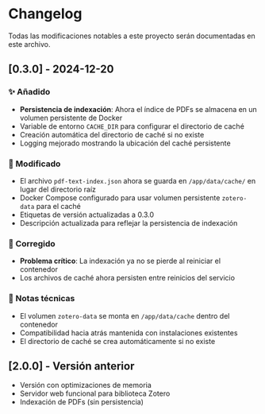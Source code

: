 # Changelog

Todas las modificaciones notables a este proyecto serán documentadas en este archivo.

## [0.3.0] - 2024-12-20

### ✨ Añadido
- **Persistencia de indexación**: Ahora el índice de PDFs se almacena en un volumen persistente de Docker
- Variable de entorno `CACHE_DIR` para configurar el directorio de caché
- Creación automática del directorio de caché si no existe
- Logging mejorado mostrando la ubicación del caché persistente

### 🔧 Modificado
- El archivo `pdf-text-index.json` ahora se guarda en `/app/data/cache/` en lugar del directorio raíz
- Docker Compose configurado para usar volumen persistente `zotero-data` para el caché
- Etiquetas de versión actualizadas a 0.3.0
- Descripción actualizada para reflejar la persistencia de indexación

### 🐛 Corregido
- **Problema crítico**: La indexación ya no se pierde al reiniciar el contenedor
- Los archivos de caché ahora persisten entre reinicios del servicio

### 📝 Notas técnicas
- El volumen `zotero-data` se monta en `/app/data/cache` dentro del contenedor
- Compatibilidad hacia atrás mantenida con instalaciones existentes
- El directorio de caché se crea automáticamente si no existe

## [2.0.0] - Versión anterior
- Versión con optimizaciones de memoria
- Servidor web funcional para biblioteca Zotero
- Indexación de PDFs (sin persistencia)